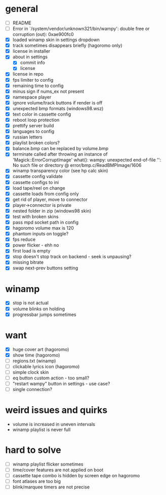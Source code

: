 # general

- [ ] README
- [ ] Error in `/system/vendor/unknown321/bin/wampy': double free or corruption (out): 0xae900fc0
- [x] loaded winamp skin in settings dropdown
- [x] track sometimes disappears briefly (hagoromo only)
- [x] license in installer
- [x] about in settings
    - [x] commit info
    - [x] license
- [x] license in repo
- [x] fps limiter to config
- [x] remaining time to config
- [x] minus sign if nums_ex not present
- [x] namespace player
- [x] ignore volume/track buttons if render is off
- [x] unexpected bmp formats (windows98.wsz)
- [x] text color in cassette config
- [x] reboot loop protection
- [x] prettify server build
- [x] languages to config
- [x] russian letters
- [x] playlist broken colors?
- [x] balance.bmp can be replaced by volume.bmp
- [x] terminate called after throwing an instance of 'Magick::ErrorCorruptImage' what():  wampy: unexpected
  end-of-file '': No such file or directory @ error/bmp.c/ReadBMPImage/1606
- [x] winamp transparency color (see hp calc skin)
- [x] cassette config validate
- [x] cassette configs to ini
- [x] load tape/reel on change
- [x] cassette loads from config only
- [x] get rid of player, move to connector
- [x] player->connector is private
- [x] nested folder in zip (windows98 skin)
- [x] test with broken skins
- [x] pass mpd socket path in config
- [x] hagoromo volume max is 120
- [x] phantom inputs on toggle?
- [x] fps reduce
- [x] power flicker - ehh no
- [x] first load is empty
- [x] stop doesn't stop track on backend - seek is unpausing?
- [x] missing bitrate
- [x] swap next-prev buttons setting

# winamp

- [x] stop is not actual
- [x] volume blinks on holding
- [x] progressbar jumps sometimes

# want

- [x] huge cover art (hagoromo)
- [x] show time (hagoromo)
- [ ] regions.txt (winamp)
- [ ] clickable lyrics icon (hagoromo)
- [ ] simple clock skin
- [ ] eq button custom action - too small?
- [ ] "restart wampy" button in settings - use case?
- [ ] single connection?

# weird issues and quirks

- volume is increased in uneven intervals
- winamp playlist is never full

# hard to solve

- [ ] winamp playlist flicker sometimes
- [ ] time/cover features are not applied on boot
- [ ] cassette tape combo is hidden by screen edge on hagoromo
- [ ] font atlases are too big
- [ ] blink/marquee timers are not precise